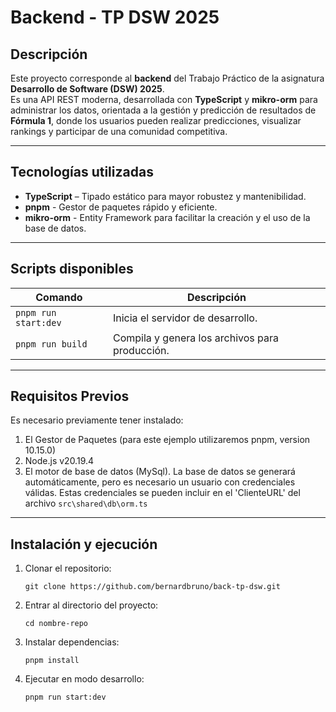 # Backend - TP DSW 2025

##  Descripción
Este proyecto corresponde al **backend** del Trabajo Práctico de la asignatura **Desarrollo de Software (DSW) 2025**.  
Es una API REST moderna, desarrollada con **TypeScript** y **mikro-orm** para administrar los datos, orientada a la gestión y predicción de resultados de **Fórmula 1**, donde los usuarios pueden realizar predicciones, visualizar rankings y participar de una comunidad competitiva.

---

##  Tecnologías utilizadas
- **TypeScript** – Tipado estático para mayor robustez y mantenibilidad.
- **pnpm** - Gestor de paquetes rápido y eficiente.
- **mikro-orm** - Entity Framework para facilitar la creación y el uso de la base de datos.


---

##  Scripts disponibles
| Comando | Descripción |
|----------|--------------|
| `pnpm run start:dev` | Inicia el servidor de desarrollo. |
| `pnpm run build` | Compila y genera los archivos para producción. |


---
## Requisitos Previos
Es necesario previamente tener instalado:
1. El Gestor de Paquetes (para este ejemplo utilizaremos pnpm, version 10.15.0)
2. Node.js v20.19.4
3. El motor de base de datos (MySql).
La base de datos se generará automáticamente, pero es necesario un usuario con credenciales válidas.
Estas credenciales se pueden incluir en el 'ClienteURL' del archivo `src\shared\db\orm.ts`
---
##  Instalación y ejecución

1. Clonar el repositorio:
   
   `git clone https://github.com/bernardbruno/back-tp-dsw.git`

3. Entrar al directorio del proyecto:
   
    `cd nombre-repo`

4. Instalar dependencias:
   
    `pnpm install`

5. Ejecutar en modo desarrollo:
   
    `pnpm run start:dev`
